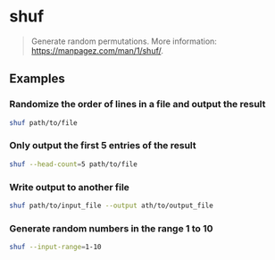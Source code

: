 # shuf

> Generate random permutations. More information: <https://manpagez.com/man/1/shuf/>.

## Examples

### Randomize the order of lines in a file and output the result

```bash
shuf path/to/file
```

### Only output the first 5 entries of the result

```bash
shuf --head-count=5 path/to/file
```

### Write output to another file

```bash
shuf path/to/input_file --output ath/to/output_file
```

### Generate random numbers in the range 1 to 10

```bash
shuf --input-range=1-10
```

